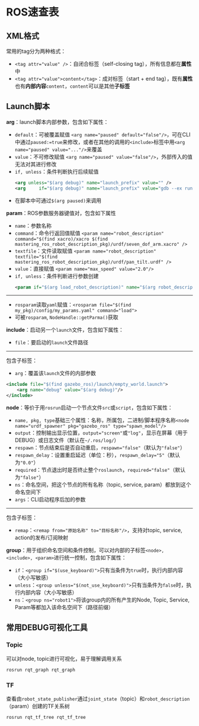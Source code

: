 # ROS速查表
## XML格式
常用的tag分为两种格式：
- `<tag attr="value" />`：自闭合标签（self-closing tag），所有信息都在**属性**中
- `<tag attr="value">content</tag>`：成对标签（start + end tag），既有**属性**也有**内部内容**`content`，`content`可以是其他**子标签**

## Launch脚本
**arg**：launch脚本内部参数，包含如下属性：
- `default`：可被覆盖赋值 `<arg name="paused" default="false"/>`，可在CLI中通过`paused:=true`来修改，或者在其他的调用的`<include>`标签中用`<arg name="paused" value="..."/>`来覆盖
- `value`：不可修改赋值 `<arg name="paused" value="false"/>`，外部传入的值无法对其进行修改
- `if, unless`：条件判断执行后续赋值
    ```xml
    <arg unless="$(arg debug)" name="launch_prefix" value="" />
    <arg     if="$(arg debug)" name="launch_prefix" value="gdb --ex run --args" />
    ```
- 在脚本中可通过`$(arg paused)`来调用

**param**：ROS参数服务器键值对，包含如下属性
- `name`：参数名称
- `command`：命令行返回值赋值 `<param name="robot_description" command="$(find xacro)/xacro $(find mastering_ros_robot_description_pkg)/urdf/seven_dof_arm.xacro" />`
- `textfile`：文件读取赋值 `<param name="robot_description" textfile="$(find mastering_ros_robot_description_pkg)/urdf/pan_tilt.urdf" />`
- `value`：直接赋值 `<param name="max_speed" value="2.0"/>`
- `if, unless`：条件判断进行参数创建
    ```xml
    <param if="$(arg load_robot_description)" name="$(arg robot_description)" command="xacro  '$(find mastering_ros_robot_description_pkg)/urdf/seven_dof_arm.xacro'"/>
    ```
---
- `rosparam`读取`yaml`赋值：`<rosparam file="$(find my_pkg)/config/my_params.yaml" command="load">`
- 可被`rosparam`, `NodeHandle::getParma()`获取

**include**：启动另一个`launch`文件，包含如下属性：
- `file`：要启动的`launch`文件路径
---
包含子标签：
- `arg`：覆盖该`launch`文件的内部参数
```xml
<include file="$(find gazebo_ros)/launch/empty_world.launch">
    <arg name="debug" value="$(arg debug)"/>
</include>
```

**node**：等价于用`rosrun`启动一个节点文件`src`或`script`，包含如下属性：
- `name, pkg, type`基础三个属性：名称，所属包，二进制/脚本程序名称`<node name="urdf_spawner" pkg="gazebo_ros" type="spawn_model"/>`
- `output`：控制输出显示位置，`output="screen"`或`"log"`，显示在屏幕（用于DEBUG）或日志文件（默认在`~/.ros/log/`）
- `respawn`：节点结束后是否自动重启，`respawn="false"`（默认为`"false"`）
- `respawn_delay`：设置重启延迟（单位：秒），`respawn_delay="5"`（默认为`"0.0"`）
- `required`：节点退出时是否终止整个`roslaunch`，`required="false"`（默认为`"false"`）
- `ns`：命名空间，把这个节点的所有名称（topic, service, param）都放到这个命名空间下
- `args`：CLI启动程序后加的参数
---
包含子标签：
- `remap`：`<remap from="原始名称" to="目标名称"/>`，支持对topic, service, action的发布/订阅映射

**group**：用于组织命名空间和条件控制，可以对内部的子标签`<node>, <include>, <param>`进行统一控制，包含如下属性：
- `if`：`<group if="$(use_keyboard)">`只有当条件为`true`时，执行内部内容（大小写敏感）
- `unless`：`<group unless="$(not_use_keyboard)">`只有当条件为`false`时，执行内部内容（大小写敏感）
- `ns`：`<group ns="robot1">`将该group内的所有产生的Node, Topic, Service, Param等都加入该命名空间下（路径前缀）

## 常用DEBUG可视化工具
### Topic
可以对node, topic进行可视化，易于理解调用关系
```bash
rosrun rqt_graph rqt_graph
```
### TF
查看由`robot_state_publisher`通过`joint_state`（topic）和`robot_description`（param）创建的TF关系树
```bash
rosrun rqt_tf_tree rqt_tf_tree
```

